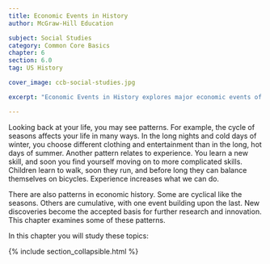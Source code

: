 ```yaml
---
title: Economic Events in History
author: McGraw-Hill Education

subject: Social Studies
category: Common Core Basics
chapter: 6
section: 6.0
tag: US History

cover_image: ccb-social-studies.jpg

excerpt: "Economic Events in History explores major economic events of the past and relates them to today's economy."

---
```

Looking back at your life, you may see patterns. For example, the cycle of seasons affects your life in many ways. In the long nights and cold days of winter, you choose different clothing and entertainment than in the long, hot days of summer. Another pattern relates to experience. You learn a new skill, and soon you find yourself moving on to more complicated skills. Children learn to walk, soon they run, and before long they can balance themselves on bicycles. Experience increases what we can do.

There are also patterns in economic history. Some are cyclical like the seasons. Others are cumulative, with one event building upon the last. New discoveries become the accepted basis for further research and innovation. This chapter examines some of these patterns.

In this chapter you will study these topics:

{% include section_collapsible.html %}
